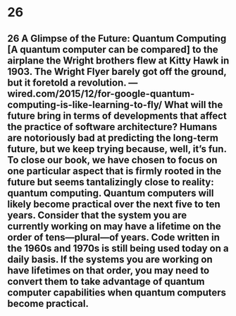 # 26

## 26 A Glimpse of the Future: Quantum Computing [A quantum computer can be compared] to the airplane the Wright brothers flew at Kitty Hawk in 1903. The Wright Flyer barely got off the ground, but it foretold a revolution. —wired.com/2015/12/for-google-quantum-computing-is-like-learning-to-fly/ What will the future bring in terms of developments that affect the practice of software architecture? Humans are notoriously bad at predicting the long-term future, but we keep trying because, well, it’s fun. To close our book, we have chosen to focus on one particular aspect that is firmly rooted in the future but seems tantalizingly close to reality: quantum computing. Quantum computers will likely become practical over the next five to ten years. Consider that the system you are currently working on may have a lifetime on the order of tens—plural—of years. Code written in the 1960s and 1970s is still being used today on a daily basis. If the systems you are working on have lifetimes on that order, you may need to convert them to take advantage of quantum computer capabilities when quantum computers become practical.